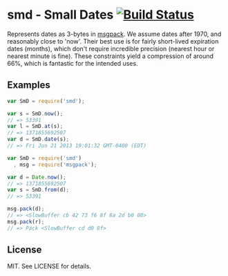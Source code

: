 
# smd - Small Dates [![Build Status](https://travis-ci.org/timshadel/smd.png?branch=master)](https://travis-ci.org/timshadel/smd)

Represents dates as 3-bytes in [msgpack][msgpack]. We assume dates after 1970, and reasonably close to 'now'. Their best use is for fairly short-lived expiration dates (months), which don't require incredible precision (nearest hour or nearest minute is fine). These constraints yield a compression of around 66%, which is fantastic for the intended uses.

[msgpack]: http://msgpack.org

## Examples

```js
var SmD = require('smd');

var s = SmD.now();
// => 53391
var l = SmD.at(s);
// => 1371855692507
var d = SmD.date(s);
// => Fri Jun 21 2013 19:01:32 GMT-0400 (EDT)
```

```js
var SmD = require('smd')
  , msg = require('msgpack');

var d = Date.now();
// => 1371855692507
var s = SmD.from(d);
// => 53391

msg.pack(d);
// => <SlowBuffer cb 42 73 f6 8f 8a 2d b0 00>
msg.pack(r);
// => Pack <SlowBuffer cd d0 8f>
```

## License 

MIT. See LICENSE for details.
